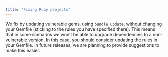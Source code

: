 ```yaml
---
title: "Fixing Ruby projects"
---
```


We fix by updating vulnerable gems, using `bundle update`, without changing your Gemfile (sticking to the rules you have specified there). This means that in some scenarios we won’t be able to upgrade dependencies to a non-vulnerable version. In this case, you should consider updating the rules in your Gemfile. In future releases, we are planning to provide suggestions to make this easier. 
